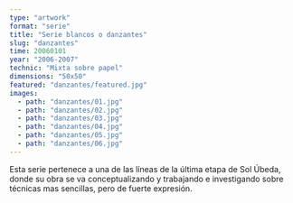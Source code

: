 ```yaml
---
type: "artwork"
format: "serie"
title: "Serie blancos o danzantes"
slug: "danzantes"
time: 20060101
year: "2006-2007"
technic: "Mixta sobre papel"
dimensions: "50x50"
featured: "danzantes/featured.jpg"
images:
  - path: "danzantes/01.jpg"
  - path: "danzantes/02.jpg"
  - path: "danzantes/03.jpg"
  - path: "danzantes/04.jpg"
  - path: "danzantes/05.jpg"
  - path: "danzantes/06.jpg"
---
```

Esta serie pertenece a una de las líneas de la última etapa de Sol Úbeda, donde su obra se va conceptualizando y trabajando e investigando sobre técnicas mas sencillas, pero de fuerte expresión.